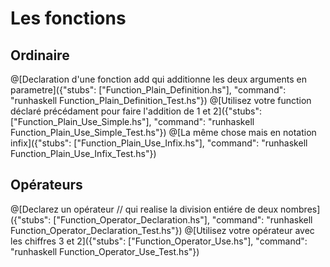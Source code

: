 # Les fonctions
## Ordinaire
@[Declaration d'une fonction add qui additionne les deux arguments en parametre]({"stubs": ["Function_Plain_Definition.hs"], "command": "runhaskell Function_Plain_Definition_Test.hs"})
@[Utilisez votre function déclaré précédament pour faire l'addition de 1 et 2]({"stubs": ["Function_Plain_Use_Simple.hs"], "command": "runhaskell Function_Plain_Use_Simple_Test.hs"})
@[La même chose mais en notation infix]({"stubs": ["Function_Plain_Use_Infix.hs"], "command": "runhaskell Function_Plain_Use_Infix_Test.hs"})

## Opérateurs
@[Declarez un opérateur // qui realise la division entiére de deux nombres]({"stubs": ["Function_Operator_Declaration.hs"], "command": "runhaskell Function_Operator_Declaration_Test.hs"})
@[Utilisez votre opérateur avec les chiffres 3 et 2]({"stubs": ["Function_Operator_Use.hs"], "command": "runhaskell Function_Operator_Use_Test.hs"})

